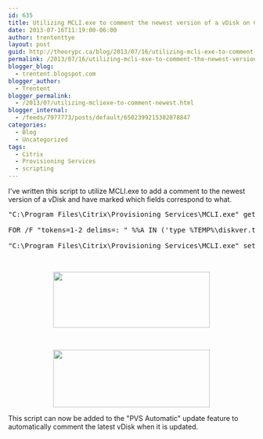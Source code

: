 ```yaml
---
id: 635
title: Utilizing MCLI.exe to comment the newest version of a vDisk on Citrix Provisioning Services (PVS)
date: 2013-07-16T11:19:00-06:00
author: trententtye
layout: post
guid: http://theorypc.ca/blog/2013/07/16/utilizing-mcli-exe-to-comment-the-newest-version-of-a-vdisk-on-citrix-provisioning-services-pvs/
permalink: /2013/07/16/utilizing-mcli-exe-to-comment-the-newest-version-of-a-vdisk-on-citrix-provisioning-services-pvs/
blogger_blog:
  - trentent.blogspot.com
blogger_author:
  - Trentent
blogger_permalink:
  - /2013/07/utilizing-mcliexe-to-comment-newest.html
blogger_internal:
  - /feeds/7977773/posts/default/6502399215302078847
categories:
  - Blog
  - Uncategorized
tags:
  - Citrix
  - Provisioning Services
  - scripting
---
```

I've written this script to utilize MCLI.exe to add a comment to the newest version of a vDisk and have marked which fields correspond to what.

<pre class="lang:batch decode:true ">"C:\Program Files\Citrix\Provisioning Services\MCLI.exe" get diskversion -p disklocatorname=&65Tn03 sitename=SHW storename=& | FINDSTR /i /C:"version" > %TEMP%\diskver.txt

FOR /F "tokens=1-2 delims=: " %%A IN ('type %TEMP%\diskver.txt') DO set VERSIONN=%%B

"C:\Program Files\Citrix\Provisioning Services\MCLI.exe" set diskversion -p version=%VERSIONN% disklocatorname=&65Tn03 sitename=SHW storename=& -r description="Test"</pre>

&nbsp;

<div style="clear: both; text-align: center;">
  <a style="margin-left: 1em; margin-right: 1em;" href="http://1.bp.blogspot.com/-t8oT5gbKRI4/UeWAMe5sh_I/AAAAAAAAAW8/FfXpW2RwXGU/s1600/1.bmp"><img src="http://1.bp.blogspot.com/-t8oT5gbKRI4/UeWAMe5sh_I/AAAAAAAAAW8/FfXpW2RwXGU/s320/1.bmp" width="320" height="114" border="0" /></a>
</div>

&nbsp;

<div style="clear: both; text-align: center;">
  <a style="margin-left: 1em; margin-right: 1em;" href="http://4.bp.blogspot.com/-7Mn6Kp63GD8/UeWAM2-F85I/AAAAAAAAAXA/N18_eKkHSLM/s1600/2.bmp"><img src="http://4.bp.blogspot.com/-7Mn6Kp63GD8/UeWAM2-F85I/AAAAAAAAAXA/N18_eKkHSLM/s320/2.bmp" width="320" height="117" border="0" /></a>
</div>

This script can now be added to the "PVS Automatic" update feature to automatically comment the latest vDisk when it is updated.

<!-- AddThis Advanced Settings generic via filter on the_content -->

<!-- AddThis Share Buttons generic via filter on the_content -->